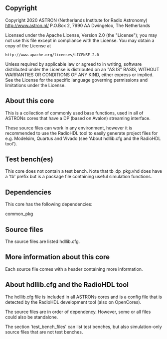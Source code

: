 ## Copyright 

Copyright 2020
ASTRON (Netherlands Institute for Radio Astronomy) <http://www.astron.nl/>
P.O.Box 2, 7990 AA Dwingeloo, The Netherlands

Licensed under the Apache License, Version 2.0 (the "License");
you may not use this file except in compliance with the License.
You may obtain a copy of the License at

    http://www.apache.org/licenses/LICENSE-2.0

Unless required by applicable law or agreed to in writing, software
distributed under the License is distributed on an "AS IS" BASIS,
WITHOUT WARRANTIES OR CONDITIONS OF ANY KIND, either express or implied.
See the License for the specific language governing permissions and
limitations under the License.

## About this core

This is a collection of commonly used base functions, used in all of ASTRONs
cores that have a DP (based on Avalon) streaming interface.

These source files can work in any environment, however it is recommended to
use the RadioHDL tool to easily generate project files for e.g. Modelsim,
Quartus and Vivado (see 'About hdllib.cfg and the RadioHDL tool').

## Test bench(es)
This core does not contain a test bench. Note that tb_dp_pkg.vhd does have a
'tb' prefix but is a package file containing useful simulation functions.

## Dependencies
This core has the following dependencies:

common_pkg

## Source files
The source files are listed hdllib.cfg.

## More information about this core
Each source file comes with a header containing more information.

## About hdllib.cfg and the RadioHDL tool
The hdllib.cfg file is included in all ASTRONs cores and is a config file that
is detected by the RadioHDL development tool (also on OpenCores). 

The source files are in order of dependency. However, some or all files could 
also be standalone.

The section 'test_bench_files' can list test benches, but also simulation-only
source files that are not test benches.
